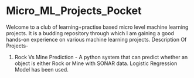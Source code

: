 # Micro_ML_Projects_Pocket
Welcome to a club of learning+practise based micro level machine learning projects. It is a budding repository through which I am gaining a good hands-on experience on various machine learning projects.
Description Of Projects-
1. Rock Vs Mine Prediction - A python system that can predict whether an object is either Rock or Mine with SONAR data. Logistic Regression Model has been used.
